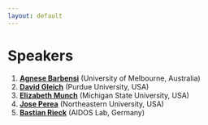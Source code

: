 ```yaml
---
layout: default
---
```





# Speakers 

1. [**Agnese Barbensi**](https://sites.google.com/view/agnesebarbensi/home) (University of Melbourne, Australia)
2. [**David Gleich**](https://www.cs.purdue.edu/homes/dgleich/) (Purdue University, USA)
3. [**Elizabeth Munch**](http://www.elizabethmunch.com/) (Michigan State University, USA)
4.  [**Jose Perea**](https://www.joperea.com/) (Northeastern University, USA) 
5.  [**Bastian Rieck**](https://bastian.rieck.me/) (AIDOS Lab, Germany)








